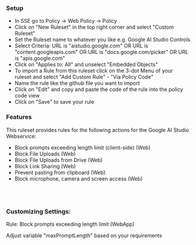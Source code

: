 ### Setup

- In SSE go to Policy -> Web Policy -> Policy
- Click on "New Ruleset" in the top right corner and select "Custom Ruleset"
- Set the Ruleset name to whatever you like e.g. Google AI Studio Controls
- Select Criteria:
  URL is "aistudio.google.com"
  OR
  URL is "content.googleapis.com"
  OR
  URL is "docs.google.com/picker"
  OR
  URL is "apis.google.com"
- Click on "Applies to: All" and unselect "Embedded Objects"
- To import a Rule from this ruleset click on the 3-dot Menu of your ruleset and select "Add Custom Rule" - "Via Policy Code"
- Name the rule like the github file you want to import
- Click on "Edit" and copy and paste the code of the rule into the policy code view
- Click on "Save" to save your rule
  
### Features

This ruleset provides rules for the following actions for the Google AI Studio Webservice:

- Block prompts exceeding length limit (client-side) (Web)
- Block File Uploads (Web)
- Block File Uploads from Drive (Web)
- Block Link Sharing (Web)
- Prevent pasting from clipboard (Web)
- Block microphone, camera and screen access (Web)

<br/><br/>


### Customizing Settings:

Rule: Block prompts exceeding length limit (WebApp)

Adjust variable "maxPromptLength" based on your requirements

<br/><br/>



